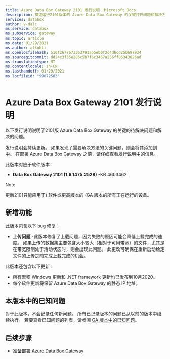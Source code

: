 ```yaml
---
title: Azure Data Box Gateway 2101 发行说明 |Microsoft Docs
description: 描述运行2101版本的 Azure Data Box Gateway 的关键打开问题和解决方法。
services: databox
author: v-dalc
ms.service: databox
ms.subservice: gateway
ms.topic: article
ms.date: 01/29/2021
ms.author: alkohli
ms.openlocfilehash: 510f2677673363791ab5eb0f2c4dbcd25b697934
ms.sourcegitcommit: dd24c3f35e286c5b7f6c3467a256ff85343826ad
ms.translationtype: MT
ms.contentlocale: zh-CN
ms.lasthandoff: 01/29/2021
ms.locfileid: "99072583"
---
```

# <a name="azure-data-box-gateway-2101-release-notes"></a>Azure Data Box Gateway 2101 发行说明

以下发行说明说明了2101版 Azure Data Box Gateway 的关键的待解决问题和解决的问题。

发行说明会持续更新。 如果发现了需要解决方法的关键问题，则会将其添加到中。 在部署 Azure Data Box Gateway 之前，请仔细查看发行说明中的信息。  

此版本对应于软件版本：

- **Data Box Gateway 2101 (1.6.1475.2528)** -KB 4603462

> [!NOTE]
> 更新2101只能应用于) 软件或更高版本的 (GA 版本的所有正在运行的设备。

## <a name="whats-new"></a>新增功能

此版本包含以下 bug 修复：

- **上传问题** -此版本修复了上载问题，因为失败的原因可能会降低上载完成的速度。 如果上传的数据集主要包含大小较大（相对于可用带宽）的文件，尤其是在带宽限制处于活动状态时，则会出现此问题。 此更改可确保在重新启动给定文件的上传之前完成上载完成的机会。

此版本还包含以下更新：

- 所有累积 Windows 更新和 .NET framework 更新均已发布到10月2020。
- 每个软件更新将保留 Azure Data Box Gateway 的静态 IP 地址。

## <a name="known-issues-in-this-release"></a>本版本中的已知问题

对于此版本，不会记录任何新问题。 所有已记录版本的问题已从以前的版本中继续执行。 若要查看已知问题的列表，请参阅 [GA 版本中的已知问题](data-box-gateway-release-notes.md#known-issues-in-ga-release)。

## <a name="next-steps"></a>后续步骤

- [准备部署 Azure Data Box Gateway](data-box-gateway-deploy-prep.md)
